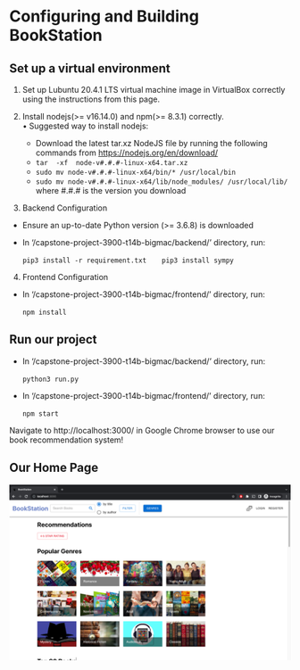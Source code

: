 # Configuring and Building BookStation

## Set up a virtual environment
1. Set up Lubuntu 20.4.1 LTS virtual machine image in VirtualBox correctly using the instructions from this page.
2. Install nodejs(>= v16.14.0) and npm(>= 8.3.1) correctly.\
  •	Suggested way to install nodejs:
      *	Download the latest tar.xz NodeJS file by running the following commands from https://nodejs.org/en/download/ 
      *	`tar  -xf  node-v#.#.#-linux-x64.tar.xz`
      *	`sudo mv node-v#.#.#-linux-x64/bin/* /usr/local/bin`
      *	`sudo mv node-v#.#.#-linux-x64/lib/node_modules/ /usr/local/lib/`
      where #.#.# is the version you download

3. Backend Configuration
* Ensure an up-to-date Python version (>= 3.6.8) is downloaded

* In ‘/capstone-project-3900-t14b-bigmac/backend/’ directory, run:

&nbsp;&nbsp;&nbsp;&nbsp;&nbsp;&nbsp;`pip3 install -r requirement.txt`
&nbsp;&nbsp;&nbsp;&nbsp;&nbsp;&nbsp;`pip3 install sympy`

4. Frontend Configuration
* In ‘/capstone-project-3900-t14b-bigmac/frontend/’ directory, run:

&nbsp;&nbsp;&nbsp;&nbsp;&nbsp;&nbsp;`npm install`

## Run our project

* In ‘/capstone-project-3900-t14b-bigmac/backend/’ directory, run:

&nbsp;&nbsp;&nbsp;&nbsp;&nbsp;&nbsp;`python3 run.py`

* In ‘/capstone-project-3900-t14b-bigmac/frontend/’ directory, run:

&nbsp;&nbsp;&nbsp;&nbsp;&nbsp;&nbsp;`npm start`

Navigate to http://localhost:3000/ in Google Chrome browser to use our book recommendation system!

## Our Home Page
![BookStation Home Page](home.png?raw=true "BookStation Home Page")